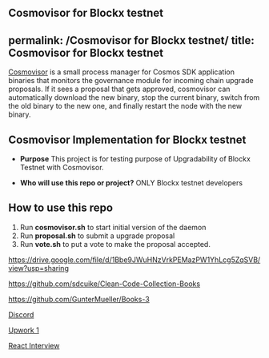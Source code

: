 Cosmovisor for Blockx testnet
---
permalink: /Cosmovisor for Blockx testnet/
title: Cosmovisor for Blockx testnet
---

[Cosmovisor](https://docs.cosmos.network/main/tooling/cosmovisor) is a small process manager for Cosmos SDK application binaries that monitors the governance module for incoming chain upgrade proposals. If it sees a proposal that gets approved, cosmovisor can automatically download the new binary, stop the current binary, switch from the old binary to the new one, and finally restart the node with the new binary.

## Cosmovisor Implementation for Blockx testnet
* **Purpose**
This project is for testing purpose of Upgradability of Blockx Testnet with Cosmovisor.

* **Who will use this repo or project?**
ONLY Blockx testnet developers

## How to use this repo

1. Run **cosmovisor.sh** to start initial version of the daemon
2. Run **proposal.sh** to submit a upgrade proposal
3. Run **vote.sh** to put a vote to make the proposal accepted.

https://drive.google.com/file/d/1Bbe9JWuHNzVrkPEMazPW1YhLcg5ZqSVB/view?usp=sharing

https://github.com/sdcuike/Clean-Code-Collection-Books

https://github.com/GunterMueller/Books-3

[Discord](https://drive.google.com/file/d/1fvxpb6hhj_09_un40hnP6AeGn1oIib-c/view?usp=sharing)

[Upwork 1](https://drive.google.com/file/d/109QIQn3ym-heI6lg6kYBDf55uzzok6RY/view?usp=sharing)

[React Interview](https://drive.google.com/file/d/109QIQn3ym-heI6lg6kYBDf55uzzok6RY/view?usp=sharing)
